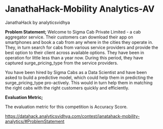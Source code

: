 # JanathaHack-Mobility Analytics-AV
JanathaHack by analyticsvidhya


**Problem Statement;**
Welcome to Sigma Cab Private Limited - a cab aggregator service. Their customers can download their app on smartphones and book a cab from any where in the cities they operate in. They, in turn search for cabs from various service providers and provide the best option to their client across available options. They have been in operation for little less than a year now. During this period, they have captured surge_pricing_type from the service providers.

You have been hired by Sigma Cabs as a Data Scientist and have been asked to build a predictive model, which could help them in predicting the surge_pricing_type pro-actively. This would in turn help them in matching the right cabs with the right customers quickly and efficiently.


**Evaluation Metric;**

The evaluation metric for this competition is Accuracy Score.

https://datahack.analyticsvidhya.com/contest/janatahack-mobility-analytics/#ProblemStatement
